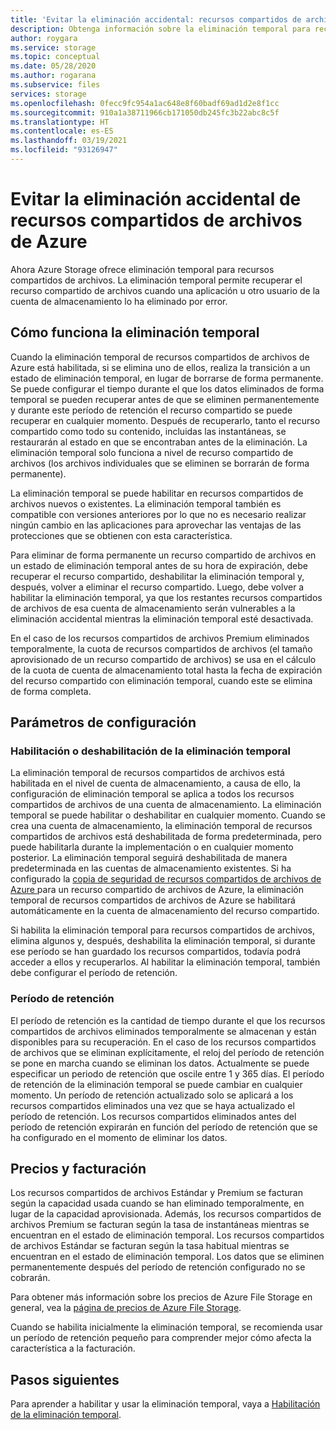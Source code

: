 ```yaml
---
title: 'Evitar la eliminación accidental: recursos compartidos de archivos de Azure'
description: Obtenga información sobre la eliminación temporal para recursos compartidos de archivos de Azure y cómo se puede usar para recuperar datos y evitar la eliminación accidental.
author: roygara
ms.service: storage
ms.topic: conceptual
ms.date: 05/28/2020
ms.author: rogarana
ms.subservice: files
services: storage
ms.openlocfilehash: 0fecc9fc954a1ac648e8f60badf69ad1d2e8f1cc
ms.sourcegitcommit: 910a1a38711966cb171050db245fc3b22abc8c5f
ms.translationtype: HT
ms.contentlocale: es-ES
ms.lasthandoff: 03/19/2021
ms.locfileid: "93126947"
---
```

# <a name="prevent-accidental-deletion-of-azure-file-shares"></a>Evitar la eliminación accidental de recursos compartidos de archivos de Azure

Ahora Azure Storage ofrece eliminación temporal para recursos compartidos de archivos. La eliminación temporal permite recuperar el recurso compartido de archivos cuando una aplicación u otro usuario de la cuenta de almacenamiento lo ha eliminado por error.

## <a name="how-soft-delete-works"></a>Cómo funciona la eliminación temporal

Cuando la eliminación temporal de recursos compartidos de archivos de Azure está habilitada, si se elimina uno de ellos, realiza la transición a un estado de eliminación temporal, en lugar de borrarse de forma permanente. Se puede configurar el tiempo durante el que los datos eliminados de forma temporal se pueden recuperar antes de que se eliminen permanentemente y durante este período de retención el recurso compartido se puede recuperar en cualquier momento. Después de recuperarlo, tanto el recurso compartido como todo su contenido, incluidas las instantáneas, se restaurarán al estado en que se encontraban antes de la eliminación. La eliminación temporal solo funciona a nivel de recurso compartido de archivos (los archivos individuales que se eliminen se borrarán de forma permanente).

La eliminación temporal se puede habilitar en recursos compartidos de archivos nuevos o existentes. La eliminación temporal también es compatible con versiones anteriores por lo que no es necesario realizar ningún cambio en las aplicaciones para aprovechar las ventajas de las protecciones que se obtienen con esta característica. 

Para eliminar de forma permanente un recurso compartido de archivos en un estado de eliminación temporal antes de su hora de expiración, debe recuperar el recurso compartido, deshabilitar la eliminación temporal y, después, volver a eliminar el recurso compartido. Luego, debe volver a habilitar la eliminación temporal, ya que los restantes recursos compartidos de archivos de esa cuenta de almacenamiento serán vulnerables a la eliminación accidental mientras la eliminación temporal esté desactivada.

En el caso de los recursos compartidos de archivos Premium eliminados temporalmente, la cuota de recursos compartidos de archivos (el tamaño aprovisionado de un recurso compartido de archivos) se usa en el cálculo de la cuota de cuenta de almacenamiento total hasta la fecha de expiración del recurso compartido con eliminación temporal, cuando este se elimina de forma completa.

## <a name="configuration-settings"></a>Parámetros de configuración

### <a name="enabling-or-disabling-soft-delete"></a>Habilitación o deshabilitación de la eliminación temporal

La eliminación temporal de recursos compartidos de archivos está habilitada en el nivel de cuenta de almacenamiento, a causa de ello, la configuración de eliminación temporal se aplica a todos los recursos compartidos de archivos de una cuenta de almacenamiento. La eliminación temporal se puede habilitar o deshabilitar en cualquier momento. Cuando se crea una cuenta de almacenamiento, la eliminación temporal de recursos compartidos de archivos está deshabilitada de forma predeterminada, pero puede habilitarla durante la implementación o en cualquier momento posterior. La eliminación temporal seguirá deshabilitada de manera predeterminada en las cuentas de almacenamiento existentes. Si ha configurado la [copia de seguridad de recursos compartidos de archivos de Azure ](../../backup/azure-file-share-backup-overview.md) para un recurso compartido de archivos de Azure, la eliminación temporal de recursos compartidos de archivos de Azure se habilitará automáticamente en la cuenta de almacenamiento del recurso compartido.

Si habilita la eliminación temporal para recursos compartidos de archivos, elimina algunos y, después, deshabilita la eliminación temporal, si durante ese período se han guardado los recursos compartidos, todavía podrá acceder a ellos y recuperarlos. Al habilitar la eliminación temporal, también debe configurar el período de retención.

### <a name="retention-period"></a>Período de retención

El período de retención es la cantidad de tiempo durante el que los recursos compartidos de archivos eliminados temporalmente se almacenan y están disponibles para su recuperación. En el caso de los recursos compartidos de archivos que se eliminan explícitamente, el reloj del período de retención se pone en marcha cuando se eliminan los datos. Actualmente se puede especificar un periodo de retención que oscile entre 1 y 365 días. El período de retención de la eliminación temporal se puede cambiar en cualquier momento. Un período de retención actualizado solo se aplicará a los recursos compartidos eliminados una vez que se haya actualizado el período de retención. Los recursos compartidos eliminados antes del período de retención expirarán en función del período de retención que se ha configurado en el momento de eliminar los datos.

## <a name="pricing-and-billing"></a>Precios y facturación

Los recursos compartidos de archivos Estándar y Premium se facturan según la capacidad usada cuando se han eliminado temporalmente, en lugar de la capacidad aprovisionada. Además, los recursos compartidos de archivos Premium se facturan según la tasa de instantáneas mientras se encuentran en el estado de eliminación temporal. Los recursos compartidos de archivos Estándar se facturan según la tasa habitual mientras se encuentran en el estado de eliminación temporal. Los datos que se eliminen permanentemente después del período de retención configurado no se cobrarán.

Para obtener más información sobre los precios de Azure File Storage en general, vea la [página de precios de Azure File Storage](https://azure.microsoft.com/pricing/details/storage/files/).

Cuando se habilita inicialmente la eliminación temporal, se recomienda usar un período de retención pequeño para comprender mejor cómo afecta la característica a la facturación.

## <a name="next-steps"></a>Pasos siguientes

Para aprender a habilitar y usar la eliminación temporal, vaya a [Habilitación de la eliminación temporal](storage-files-enable-soft-delete.md).
